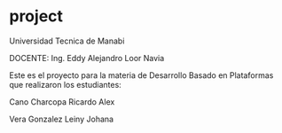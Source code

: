 # project

Universidad Tecnica de Manabi

DOCENTE:
Ing.  Eddy Alejandro Loor Navia

Este es el proyecto para la materia de Desarrollo Basado en Plataformas que realizaron los estudiantes:

Cano Charcopa Ricardo Alex

Vera Gonzalez Leiny Johana



